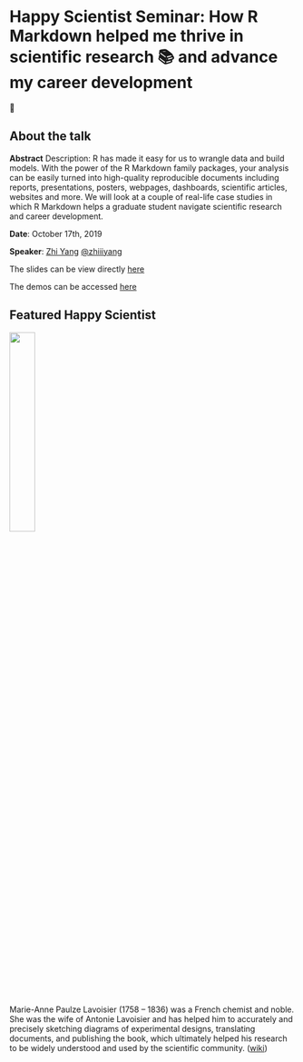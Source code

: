 # Happy Scientist Seminar: How R Markdown helped me thrive in scientific research 📚 and advance my career development 
👔
## About the talk

**Abstract** Description: R has made it easy for us to wrangle data and build models. With the power of the R Markdown family packages, your analysis can be easily turned into high-quality reproducible documents including reports, presentations, posters, webpages, dashboards, scientific articles, websites and more. We will look at a couple of real-life case studies in which R Markdown helps a graduate student navigate scientific research and career development.

**Date**: October 17th, 2019

**Speaker**: [Zhi Yang](https://zhiyang.netlify.com/) [@zhiiiyang](https://twitter.com/zhiiiyang)

The slides can be view directly [here](https://uscbiostats-rmarkdown.netlify.com/#1)

The demos can be accessed [here](https://rstudio.cloud/project/623430)

## Featured Happy Scientist

<img src="https://github.com/USCbiostats/software-dev/blob/master/happy_scientist/seminars/2019-04_rmarkdown/image.jpg" width="30%">

Marie-Anne Paulze Lavoisier (1758 – 1836) was a French chemist and noble. She was the wife of Antonie Lavoisier and has helped him to accurately and precisely sketching diagrams of experimental designs, translating documents, and publishing the book, which ultimately helped his research to be widely understood and used by the scientific community. ([wiki](https://en.wikipedia.org/wiki/Marie-Anne_Paulze_Lavoisier))
